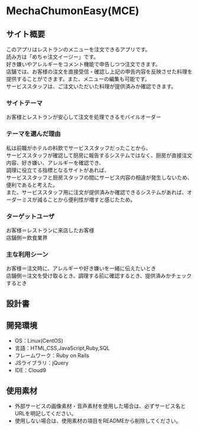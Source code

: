 # MechaChumonEasy(MCE)


## サイト概要
このアプリはレストランのメニューを注文できるアプリです。<br>
読み方は「めちゃ注文イージー」です。<br>
好き嫌いやアレルギーをコメント機能で申告しつつ注文できます。<br>
店舗では、お客様の注文を直接受信・確認し上記の申告内容を反映させた料理を提供することができます。また、メニューの編集も可能です。<br>
サービススタッフは、ご注文いただいた料理が提供済みか確認できます。<br>


### サイトテーマ
お客様とレストランが安心して注文を処理できるモバイルオーダー<br>


### テーマを選んだ理由
私は前職がホテルの料飲でサービススタッフだったことから、<br>
サービススタッフが確認して厨房に報告するシステムではなく、厨房が直接注文内容、好き嫌い、アレルギーを確認でき、<br>
調理に役立てる指標となるサイトがあれば、<br>
サービススタッフと厨房スタッフの間にサービス内容の相違が発生しないため、便利であると考えた。<br>
また、サービススタッフ用に注文が提供済みか確認できるシステムがあれば、オーダーミスが減ることから便利性が増すと感じたため。<br>


### ターゲットユーザ
お客様＝レストランに来店したお客様<br>
店舗側＝飲食業界<br>


### 主な利用シーン
お客様＝注文時に、アレルギーや好き嫌いを一緒に伝えたいとき<br>
店舗側＝注文を受け取るとき、調理する前に確認するとき、提供済みかチェックするとき<br>


## 設計書


## 開発環境
- OS：Linux(CentOS)
- 言語：HTML,CSS,JavaScript,Ruby,SQL
- フレームワーク：Ruby on Rails
- JSライブラリ：jQuery
- IDE：Cloud9

## 使用素材
- 外部サービスの画像素材・音声素材を使用した場合は、必ずサービス名とURLを明記してください。
- 使用しない場合は、使用素材の項目をREADMEから削除してください。
